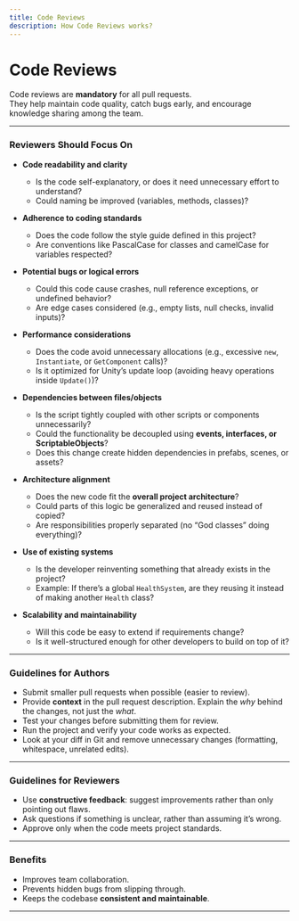 ```yaml
---
title: Code Reviews
description: How Code Reviews works?
---
```


# Code Reviews
Code reviews are **mandatory** for all pull requests.  
They help maintain code quality, catch bugs early, and encourage knowledge sharing among the team.

---

### Reviewers Should Focus On
- **Code readability and clarity**
    - Is the code self-explanatory, or does it need unnecessary effort to understand?
    - Could naming be improved (variables, methods, classes)?

- **Adherence to coding standards**
    - Does the code follow the style guide defined in this project?
    - Are conventions like PascalCase for classes and camelCase for variables respected?

- **Potential bugs or logical errors**
    - Could this code cause crashes, null reference exceptions, or undefined behavior?
    - Are edge cases considered (e.g., empty lists, null checks, invalid inputs)?

- **Performance considerations**
    - Does the code avoid unnecessary allocations (e.g., excessive `new`, `Instantiate`, or `GetComponent` calls)?
    - Is it optimized for Unity’s update loop (avoiding heavy operations inside `Update()`)?

- **Dependencies between files/objects**
    - Is the script tightly coupled with other scripts or components unnecessarily?
    - Could the functionality be decoupled using **events, interfaces, or ScriptableObjects**?
    - Does this change create hidden dependencies in prefabs, scenes, or assets?

- **Architecture alignment**
    - Does the new code fit the **overall project architecture**?
    - Could parts of this logic be generalized and reused instead of copied?
    - Are responsibilities properly separated (no “God classes” doing everything)?

- **Use of existing systems**
    - Is the developer reinventing something that already exists in the project?
    - Example: If there’s a global `HealthSystem`, are they reusing it instead of making another `Health` class?

- **Scalability and maintainability**
    - Will this code be easy to extend if requirements change?
    - Is it well-structured enough for other developers to build on top of it?

---

### Guidelines for Authors
- Submit smaller pull requests when possible (easier to review).
- Provide **context** in the pull request description. Explain the *why* behind the changes, not just the *what*.
- Test your changes before submitting them for review.
- Run the project and verify your code works as expected.
- Look at your diff in Git and remove unnecessary changes (formatting, whitespace, unrelated edits).

---

### Guidelines for Reviewers
- Use **constructive feedback**: suggest improvements rather than only pointing out flaws.
- Ask questions if something is unclear, rather than assuming it’s wrong.
- Approve only when the code meets project standards.

---

### Benefits
- Improves team collaboration.
- Prevents hidden bugs from slipping through.
- Keeps the codebase **consistent and maintainable**.  

---